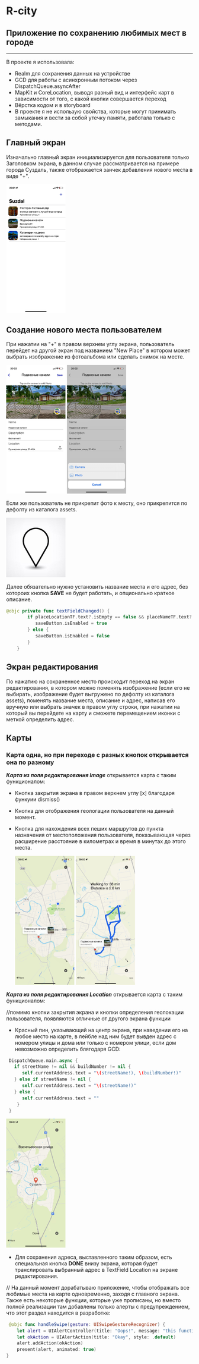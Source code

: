 # R-city
## Приложение по сохранению любимых мест в городе
----
В проекте я использовала:
* Realm для сохранения данных на устройстве
* GCD для работы с асинхронным потоком через DispatchQueue.asyncAfter
* MapKit и CoreLocation, выводя разный вид и интерфейс карт в зависимости от того, с какой кнопки совершается переход
* Вёрстка кодом и в storyboard
* В проекте я не использую свойства, которые могут принимать замыкания и вести за собой утечку памяти, работала только с методами.

## Главный экран 

Изначально главный экран инициализируется для пользователя только Заголовком экрана, в данном случае рассматривается на примере города Суздаль, также отображается занчек добавления нового места в виде "+". 

<img src="https://github.com/AnnaGola/R-city/blob/realmBranch/ScreenShots/IMG_6841.jpeg" width="160">


## Создание нового места пользователем

При нажатии на "+" в правом верхнем углу экрана, пользователь перейдет на другой экран под названием "New Place" в котором может выбрать изображение из фотоальбома или сделать снимок на месте.

<img src="https://github.com/AnnaGola/R-city/blob/realmBranch/ScreenShots/IMG_6842.jpeg" width="160"> <img src="https://github.com/AnnaGola/R-city/blob/realmBranch/ScreenShots/IMG_6843.jpeg" width="160">

Если же пользователь не прикрепит фото к месту, оно прикрепится по дефолту из каталога assets.

<img src="https://github.com/AnnaGola/R-city/blob/realmBranch/ScreenShots/blabk-map-pin-flat-location-sign-blank-circle-icon-vector-10812853.jpg" width="160">


Далее обязательно нужно установить название места и его адрес, без котороих кнопка  **SAVE**  не будет работать, и опционально краткое описание.

```swift
@objc private func textFieldChanged() {
        if placeLocationTF.text?.isEmpty == false && placeNameTF.text?.isEmpty == false {
           saveButton.isEnabled = true
        } else {
           saveButton.isEnabled = false
        }
    }
```
## Экран редактирования
По нажатию на сохраненное место происходит переход на экран редактирования, в котором можно поменять изображение (если его не выбирать, изображение будет выгружено по дефолту из каталога assets), поменять название места, описание и адрес, написав его вручную или выбрать значек в правом углу строки, при нажатии на который вы перейдете на карту и сможете перемещением иконки с меткой определить адрес.

## Карты
### Карта одна, но при переходе с разных кнопок открывается она по разному

***Карта из поля редактирования Image*** открывается карта с таким функционалом:

* Кнопка закрытия экрана в правом верхнем углу [x] благодаря функуии dismiss()
* Кнопка для отображения геологации пользователя на данный момент.
* Кнопка для нахождения всех пеших маршрутов до пункта назначения от местоположения пользователя, показывающая через расширение расстояние в километрах и время в минутах до этого места.

     <img src="https://github.com/AnnaGola/R-city/blob/realmBranch/ScreenShots/IMG_6844.jpeg" width="160"> <img src="https://github.com/AnnaGola/R-city/blob/realmBranch/ScreenShots/IMG_6848.jpeg" width="160">

***Карта из поля редактирования Location*** открывается карта с таким функционалом: 

//помимо кнопки закрытия экрана и кнопки определения геолокации пользователя, появляются отличные от другого экрана функции

* Красный пин, указывающий на центр экрана, при наведении его на любое место на карте, в лейбле над ним будет вывден адрес с номером улицы и дома или только с номером улици, если дом невозможно определить блягодаря GCD:

```swift
 DispatchQueue.main.async {
   if streetName != nil && buildNumber != nil {
      self.currentAddress.text = "\(streetName!), \(buildNumber!)"
   } else if streetName != nil {
      self.currentAddress.text = "\(streetName!)"
   } else {
      self.currentAddress.text = ""
    }
 }
```

<img src="https://github.com/AnnaGola/R-city/blob/realmBranch/ScreenShots/IMG_6846.jpeg" width="160">

* Для сохранения адреса, выставленного таким образом, есть специальная кнопка  **DONE**  внизу экрана, которая будет транслировать выбранный адрес в TextField Location на экране редактирования.

// На данный момент дорабатываю приложение, чтобы отображать все любимые места на карте одновременно, заходя с главного экрана. Также есть некоторые функции, которые уже прописаны, но вместо полной реализации там добавлены только алерты с предупреждением, что этот раздел находится в разработке: 

```swift
 @objc func handleSwipe(gesture: UISwipeGestureRecognizer) {
    let alert = UIAlertController(title: "Oops!", message: "this function is not available now, sorry", preferredStyle: .alert)
    let okAction = UIAlertAction(title: "Okay", style: .default)
    alert.addAction(okAction)
    present(alert, animated: true)
}
```
